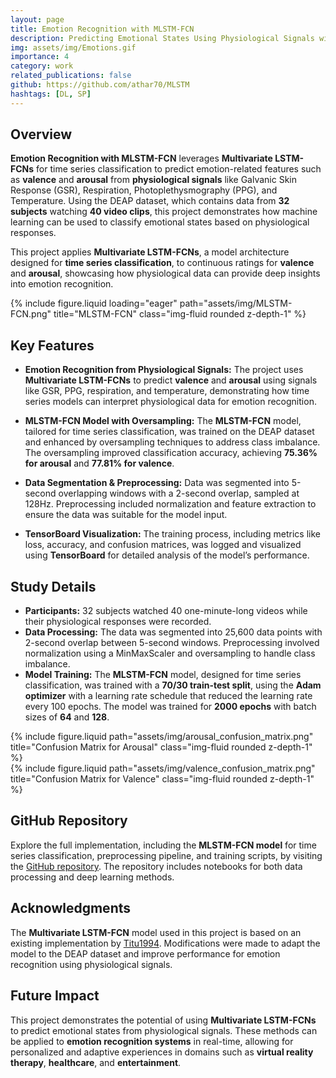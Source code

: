 ```yaml
---
layout: page
title: Emotion Recognition with MLSTM-FCN
description: Predicting Emotional States Using Physiological Signals with Multivariate LSTM-FCN
img: assets/img/Emotions.gif
importance: 4
category: work
related_publications: false
github: https://github.com/athar70/MLSTM
hashtags: [DL, SP]
---
```


## Overview

**Emotion Recognition with MLSTM-FCN** leverages **Multivariate LSTM-FCNs** for time series classification to predict emotion-related features such as **valence** and **arousal** from **physiological signals** like Galvanic Skin Response (GSR), Respiration, Photoplethysmography (PPG), and Temperature. Using the DEAP dataset, which contains data from **32 subjects** watching **40 video clips**, this project demonstrates how machine learning can be used to classify emotional states based on physiological responses.

This project applies **Multivariate LSTM-FCNs**, a model architecture designed for **time series classification**, to continuous ratings for **valence** and **arousal**, showcasing how physiological data can provide deep insights into emotion recognition.

<div class="row">
    <div class="col-sm mt-3 mt-md-0">
        {% include figure.liquid loading="eager" path="assets/img/MLSTM-FCN.png" title="MLSTM-FCN" class="img-fluid rounded z-depth-1" %}
    </div>
</div>

## Key Features

- **Emotion Recognition from Physiological Signals:** The project uses **Multivariate LSTM-FCNs** to predict **valence** and **arousal** using signals like GSR, PPG, respiration, and temperature, demonstrating how time series models can interpret physiological data for emotion recognition.

- **MLSTM-FCN Model with Oversampling:** The **MLSTM-FCN** model, tailored for time series classification, was trained on the DEAP dataset and enhanced by oversampling techniques to address class imbalance. The oversampling improved classification accuracy, achieving **75.36% for arousal** and **77.81% for valence**.

- **Data Segmentation & Preprocessing:** Data was segmented into 5-second overlapping windows with a 2-second overlap, sampled at 128Hz. Preprocessing included normalization and feature extraction to ensure the data was suitable for the model input.

- **TensorBoard Visualization:** The training process, including metrics like loss, accuracy, and confusion matrices, was logged and visualized using **TensorBoard** for detailed analysis of the model’s performance.

## Study Details

- **Participants:** 32 subjects watched 40 one-minute-long videos while their physiological responses were recorded.
- **Data Processing:** The data was segmented into 25,600 data points with 2-second overlap between 5-second windows. Preprocessing involved normalization using a MinMaxScaler and oversampling to handle class imbalance.
- **Model Training:** The **MLSTM-FCN** model, designed for time series classification, was trained with a **70/30 train-test split**, using the **Adam optimizer** with a learning rate schedule that reduced the learning rate every 100 epochs. The model was trained for **2000 epochs** with batch sizes of **64** and **128**.

<div class="row">
    <div class="col-sm-6 mt-3 mt-md-0">
        {% include figure.liquid path="assets/img/arousal_confusion_matrix.png" title="Confusion Matrix for Arousal" class="img-fluid rounded z-depth-1" %}
    </div>
    <div class="col-sm-6 mt-3 mt-md-0">
        {% include figure.liquid path="assets/img/valence_confusion_matrix.png" title="Confusion Matrix for Valence" class="img-fluid rounded z-depth-1" %}
    </div>
</div>

## GitHub Repository

Explore the full implementation, including the **MLSTM-FCN model** for time series classification, preprocessing pipeline, and training scripts, by visiting the [GitHub repository](https://github.com/athar70/MLSTM). The repository includes notebooks for both data processing and deep learning methods.

## Acknowledgments

The **Multivariate LSTM-FCN** model used in this project is based on an existing implementation by [Titu1994](https://github.com/titu1994/MLSTM-FCN). Modifications were made to adapt the model to the DEAP dataset and improve performance for emotion recognition using physiological signals.

## Future Impact

This project demonstrates the potential of using **Multivariate LSTM-FCNs** to predict emotional states from physiological signals. These methods can be applied to **emotion recognition systems** in real-time, allowing for personalized and adaptive experiences in domains such as **virtual reality therapy**, **healthcare**, and **entertainment**.
